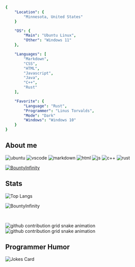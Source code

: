 ```yaml
{
    "Location": {
        "Minnesota, United States"
    }

    "OS": {
        "Main": "Ubuntu Linux",
        "Other": "Windows 11"
    },

    "Languages": [
        "Markdown",
        "CSS",
        "HTML",
        "Javascript",
        "Java",
        "C++",
        "Rust"
    ],

    "Favorite": {
        "Language": "Rust",
        "Programmer": "Linus Torvalds",
        "Mode": "Dark"
        "Windows": "Windows 10"
    }
}
```

<h2>About me</h2>
<p align="left">
  <img src="https://img.shields.io/badge/OS-Ubuntu%20Linux-/?logo=Ubuntu&color=darkorange" alt="ubuntu">
  <img src="https://img.shields.io/badge/Editor-VS%20Code-/?logo=visualstudiocode&logoColor=blue&color=blue" alt="vscode">
  <img src="https://img.shields.io/badge/Knows-MarkDown-/?logo=markdown&color=white" alt="markdown">
  <img src="https://img.shields.io/badge/Knows-HTML-/?logo=html5&logoColor=warning&color=orange" alt="html">
  <img src="https://img.shields.io/badge/Knows-JavaScript-/?logo=javascript&logoColor=warning&color=yellow" alt="js">
  <img src="https://img.shields.io/badge/Knows-C++-/?logo=cplusplus&logoColor=blue&color=blue" alt="c++">
  <img src="https://img.shields.io/badge/Knows-Rust-/?logo=rust&logoColor=white&color=saddlebrown" alt="rust">
</p>

<p align="left"> <a href="https://github.com/ryo-ma/github-profile-trophy"><img src="https://github-profile-trophy.vercel.app/?username=BountyInfinity&no-frame=trueno-bg=true&theme=matrix" alt="BountyInfinity" /></a> </p>

<h2 align="left">Stats</h2>

![Top Langs](https://github-readme-stats.vercel.app/api/top-langs/?username=BountyInfinity&langs_count=14&theme=dark&layout=donut)

<p><img src="https://github-readme-streak-stats.herokuapp.com/?user=BountyInfinity&theme=dark" alt="BountyInfinity" /></p><br>

![github contribution grid snake animation](https://raw.githubusercontent.com/B0UNTYINFINITY/B0UNTYINFINITY/output/github-contribution-grid-snake-dark.svg#gh-dark-mode-only)![github contribution grid snake animation](https://raw.githubusercontent.com/BountyInfinity/BountyInfinity/output/github-contribution-grid-snake.svg#gh-light-mode-only)

<h2 id="test">Programmer Humor</h2>
<img src="https://readme-jokes.vercel.app/api" alt="Jokes Card" />
</html>

